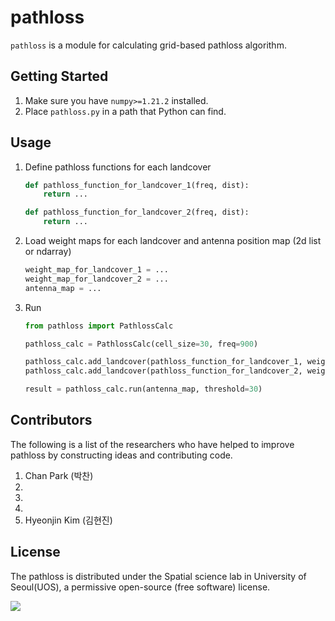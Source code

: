 # pathloss

`pathloss` is a module for calculating grid-based pathloss algorithm.

## Getting Started
1. Make sure you have `numpy>=1.21.2` installed.
2. Place `pathloss.py` in a path that Python can find.

## Usage
1. Define pathloss functions for each landcover
    ```py
    def pathloss_function_for_landcover_1(freq, dist):
        return ...

    def pathloss_function_for_landcover_2(freq, dist):
        return ...
    ```
2. Load weight maps for each landcover and antenna position map (2d list or ndarray)
    ```py
    weight_map_for_landcover_1 = ...
    weight_map_for_landcover_2 = ...
    antenna_map = ...
    ```
3. Run
    ```py
    from pathloss import PathlossCalc

    pathloss_calc = PathlossCalc(cell_size=30, freq=900)

    pathloss_calc.add_landcover(pathloss_function_for_landcover_1, weight_map_for_landcover_1)
    pathloss_calc.add_landcover(pathloss_function_for_landcover_2, weight_map_for_landcover_2)

    result = pathloss_calc.run(antenna_map, threshold=30)
    ```

## Contributors
The following is a list of the researchers who have helped to improve pathloss by constructing ideas and contributing code.
1. Chan Park (박찬)
2.
3.
4.
5. Hyeonjin Kim (김현진)

## License
The pathloss is distributed under the Spatial science lab in University of Seoul(UOS), a permissive open-source (free software) license.

![](https://lauos.or.kr/wp-content/uploads/2022/02/융합연구실로고.png)
